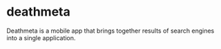deathmeta
=========

Deathmeta is a mobile app that brings together results of search engines into a single application.
